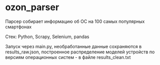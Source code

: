 # ozon_parser
Парсер собирает информацию об ОС на 100 самых популярных смартфонах

Стек: Python, Scrapy, Selenium, pandas

Запуск через main.py, необработанные данные сохраняются в results_raw.json, построенное распределение моделей устройств по версиям операционных систем - в файле results_clean.txt
